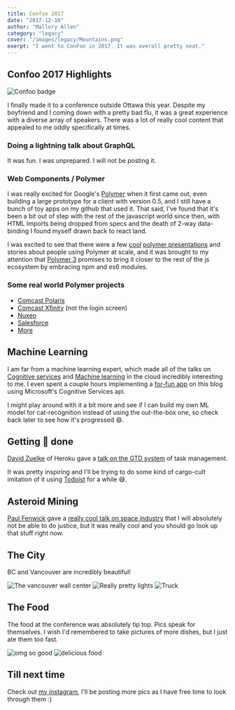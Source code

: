 ```yaml
---
title: Confoo 2017
date: "2017-12-10"
author: "Mallory Allen"
category: "legacy"
cover: "/images/legacy/Mountains.png"
exerpt: "I went to ConFoo in 2017. It was overall pretty neat."
---
```


## Confoo 2017 Highlights

![Confoo badge](/images/legacy/confoo-badge.png)

I finally made it to a conference outside Ottawa this year. Despite my boyfriend and I coming down with a pretty bad flu, it was a great experience with a diverse array of speakers. There was a lot of really cool content that appealed to me oddly specifically at times.

### Doing a lightning talk about GraphQL

It was fun. I was unprepared. I will not be posting it.

### Web Components / Polymer

I was really excited for Google's [Polymer](https://www.polymer-project.org/) when it first came out, even building a large prototype for a client with version 0.5, and I still have a bunch of toy apps on my github that used it. That said, I've found that it's been a bit out of step with the rest of the javascript world since then, with HTML Imports being dropped from specs and the death of 2-way data-binding I found myself drawn back to react land.

I was excited to see that there were a few [cool](https://confoo.ca/en/yvr2017/session/decoupling-with-google-polymer) [polymer presentations](https://confoo.ca/en/yvr2017/session/web-components-for-micro-services-and-iot) and stories about people using Polymer at scale, and it was brought to my attention that [Polymer 3](https://www.polymer-project.org/blog/2017-08-22-npm-modules) promises to bring it closer to the rest of the js ecosystem by embracing npm and es6 modules.

### Some real world Polymer projects

- [Comcast Polaris](https://polaris.xfinity.com/)
- [Comcast Xfinity](https://home.xfinity.com/) (not the login screen)
- [Nuxeo](https://doc.nuxeo.com/nxdoc/data-visualization/)
- [Salesforce](https://github.com/forcedotcom/mobile-ui-elements)
- [More](https://github.com/Polymer/polymer/wiki/Who's-using-Polymer%3F)

## Machine Learning

I am far from a machine learning expert, which made all of the talks on [Cognitive services](https://azure.microsoft.com/en-us/services/cognitive-services/) and [Machine learning](https://cloud.google.com/ml-engine) in the cloud incredibly interesting to me. I even spent a couple hours implementing a [for-fun app](http://mallorytypes.com/describe-me-cat/) on this blog using Microsoft's Cognitive Services api.

I might play around with it a bit more and see if I can build my own ML model for cat-recognition instead of using the out-the-box one, so check back later to see how it's progressed 😄.

## Getting 💩 done

[David Zuelke](https://twitter.com/dzuelke) of Heroku gave a [talk on the GTD system](https://confoo.ca/en/yvr2017/session/how-getting-things-done-saved-my-peace-of-mind) of task management.

It was pretty inspiring and I'll be trying to do some kind of cargo-cult imitation of it using [Todoist](https://en.todoist.com) for a while 😅.

## Asteroid Mining

[Paul Fenwick](https://twitter.com/pjf) gave a [really cool talk on space industry](https://confoo.ca/en/yvr2017/session/asteroid-mining-will-space-solve-our-resource-shortage) that I will absolutely not be able to do justice, but it was really cool and you should go look up that stuff right now.

## The City

BC and Vancouver are incredibly beautiful!

![The vancouver wall center](/images/legacy/tower.png)
![Really pretty lights](/images/legacy/lights.png)
![Truck](/images/legacy/truck.png)

## The Food

The food at the conference was absolutely tip top. Pics speak for themselves. I wish I'd remembered to take pictures of more dishes, but I just ate them too fast.

![omg so good](/images/legacy/tasty-food-1.png)
![delicious food](/images/legacy/tasty-food-2.png)

## Till next time

Check out [my instagram](https://www.instagram.com/themallen/), I'll be posting more pics as I have free time to look through them :)
